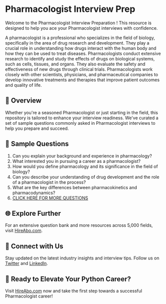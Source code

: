 # Pharmacologist Interview Prep

Welcome to the Pharmacologist Interview Preparation ! This resource is designed to help you ace your Pharmacologist interviews with confidence.

A pharmacologist is a professional who specializes in the field of biology, specifically in the area of drug research and development. They play a crucial role in understanding how drugs interact with the human body and how they can be used to treat diseases. Pharmacologists conduct extensive research to identify and study the effects of drugs on biological systems, such as cells, tissues, and organs. They also evaluate the safety and effectiveness of new drugs through clinical trials. Pharmacologists work closely with other scientists, physicians, and pharmaceutical companies to develop innovative treatments and therapies that improve patient outcomes and quality of life.

## 🚀 Overview

Whether you're a seasoned Pharmacologist or just starting in the field, this repository is tailored to enhance your interview readiness. We've curated a set of sample questions commonly asked in Pharmacologist interviews to help you prepare and succeed.

## 📝 Sample Questions

1. Can you explain your background and experience in pharmacology?
2. What interested you in pursuing a career as a pharmacologist?
3. How would you define pharmacology and its significance in the field of biology?
4. Can you describe your understanding of drug development and the role of a pharmacologist in the process?
5. What are the key differences between pharmacokinetics and pharmacodynamics?
6. [CLICK HERE FOR MORE QUESTIONS](https://hireabo.com/job/5_1_19/Pharmacologist)

## 🌐 Explore Further

For an extensive question bank and more resources across 5,000 fields, visit [HireAbo.com](https://www.hireabo.com).

## 📱 Connect with Us

Stay updated on the latest industry insights and interview tips. Follow us on [Twitter](https://twitter.com/hireabo) and [LinkedIn](https://www.linkedin.com/in/hire-abo-3609972a8/).

## 🚀 Ready to Elevate Your Python Career?

Visit [HireAbo.com](https://www.hireabo.com) now and take the first step towards a successful Pharmacologist career!